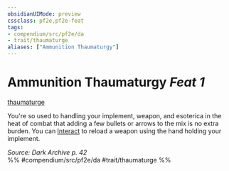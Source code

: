 ```yaml
---
obsidianUIMode: preview
cssclass: pf2e,pf2e-feat
tags:
- compendium/src/pf2e/da
- trait/thaumaturge
aliases: ["Ammunition Thaumaturgy"]
---
```

# Ammunition Thaumaturgy  *Feat 1*  
[thaumaturge](../../rules/traits/thaumaturge-da.md)  


You're so used to handling your implement, weapon, and esoterica in the heat of combat that adding a few bullets or arrows to the mix is no extra burden. You can [Interact](../../rules/actions/interact.md) to reload a weapon using the hand holding your implement.

*Source: Dark Archive p. 42*  
%% #compendium/src/pf2e/da #trait/thaumaturge %%